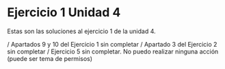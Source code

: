 # Ejercicio 1 Unidad 4

Estas son las soluciones al ejercicio 1 de la unidad 4.

/ Apartados 9 y 10 del Ejercicio 1 sin completar
/ Apartado 3 del Ejercicio 2 sin completar
/ Ejercicio 5 sin completar. No puedo realizar ninguna acción (puede ser tema de permisos)
